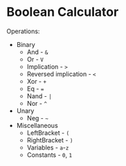 # Boolean Calculator
Operations:
- Binary
  - And          - `&`
  - Or           - `V`
  - Implication  - `>`
  - Reversed implication - `<`
  - Xor          - `+`
  - Eq           - `=`
  - Nand         - `|`
  - Nor          - `^`
- Unary
  - Neg          - `~`
- Miscellaneous
    - LeftBracket  - `(`
    - RightBracket - `)`
    - Variables - `a`-`z`
    - Constants - `0`, `1`
